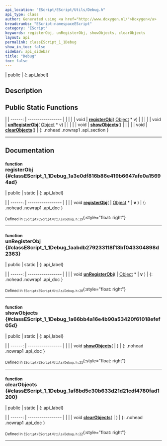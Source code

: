 ```yaml
---
api_location: "EScript/EScript/Utils/Debug.h"
api_type: class
author: Generated using <a href="http://www.doxygen.nl/">Doxygen</a>
breadcrumbs: "EScript:namespaceEScript"
category: "EScript"
keywords: registerObj, unRegisterObj, showObjects, clearObjects
layout: api
permalink: classEScript_1_1Debug
show_in_toc: false
sidebar: api_sidebar
title: "Debug"
toc: false
---
```


| public |
{:.api_label}

## Description





## Public Static Functions

|
| ------: | ----------------- |
|  | |
| void | **[registerObj](#classEScript_1_1Debug_1a3e0df816b86e419b6647afe0a15694ad)**( [Object](classEScript_1_1Object) * v) |
|  | |
| void | **[unRegisterObj](#classEScript_1_1Debug_1aabdb279233118f13bf043304898d2363)**( [Object](classEScript_1_1Object) * v) |
|  | |
| void | **[showObjects](#classEScript_1_1Debug_1a66bb4a16e4b90a53420f61018efef05d)**() |
|  | |
| void | **[clearObjects](#classEScript_1_1Debug_1af8bd5c30b633d21d21cdf4780fad1200)**() |
{: .nohead .nowrap1 .api_section }


-------------------------------------------------------------------

## Documentation

### <small>function</small><br/> registerObj {#classEScript_1_1Debug_1a3e0df816b86e419b6647afe0a15694ad}

| public | static |
{:.api_label}

|
| ------: | ----------------- |
|  |
| void **[registerObj](#classEScript_1_1Debug_1a3e0df816b86e419b6647afe0a15694ad)**( |  [Object](classEScript_1_1Object) * | **v** ) |
{: .nohead .nowrap1 .api_doc }





<sub>Defined in `EScript/EScript/Utils/Debug.h:19`</sub>{:style="float: right"}

-------------------------------------------------------------------

### <small>function</small><br/> unRegisterObj {#classEScript_1_1Debug_1aabdb279233118f13bf043304898d2363}

| public | static |
{:.api_label}

|
| ------: | ----------------- |
|  |
| void **[unRegisterObj](#classEScript_1_1Debug_1aabdb279233118f13bf043304898d2363)**( |  [Object](classEScript_1_1Object) * | **v** ) |
{: .nohead .nowrap1 .api_doc }





<sub>Defined in `EScript/EScript/Utils/Debug.h:20`</sub>{:style="float: right"}

-------------------------------------------------------------------

### <small>function</small><br/> showObjects {#classEScript_1_1Debug_1a66bb4a16e4b90a53420f61018efef05d}

| public | static |
{:.api_label}

|
| ------: | ----------------- |
|  |
| void **[showObjects](#classEScript_1_1Debug_1a66bb4a16e4b90a53420f61018efef05d)**( |  ) |
{: .nohead .nowrap1 .api_doc }





<sub>Defined in `EScript/EScript/Utils/Debug.h:21`</sub>{:style="float: right"}

-------------------------------------------------------------------

### <small>function</small><br/> clearObjects {#classEScript_1_1Debug_1af8bd5c30b633d21d21cdf4780fad1200}

| public | static |
{:.api_label}

|
| ------: | ----------------- |
|  |
| void **[clearObjects](#classEScript_1_1Debug_1af8bd5c30b633d21d21cdf4780fad1200)**( |  ) |
{: .nohead .nowrap1 .api_doc }





<sub>Defined in `EScript/EScript/Utils/Debug.h:22`</sub>{:style="float: right"}

-------------------------------------------------------------------

